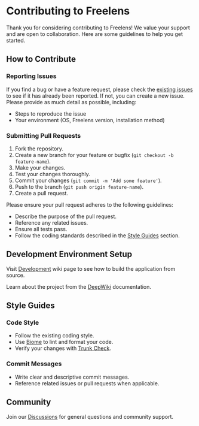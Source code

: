 # Contributing to Freelens

Thank you for considering contributing to Freelens! We value your support and
are open to collaboration. Here are some guidelines to help you get started.

## How to Contribute

### Reporting Issues

If you find a bug or have a feature request, please check the [existing
issues](https://github.com/freelensapp/freelens/issues) to see if it has
already been reported. If not, you can create a new issue. Please provide as
much detail as possible, including:

- Steps to reproduce the issue
- Your environment (OS, Freelens version, installation method)

### Submitting Pull Requests

1. Fork the repository.
2. Create a new branch for your feature or bugfix (`git checkout -b feature-name`).
3. Make your changes.
4. Test your changes thoroughly.
5. Commit your changes (`git commit -m 'Add some feature'`).
6. Push to the branch (`git push origin feature-name`).
7. Create a pull request.

Please ensure your pull request adheres to the following guidelines:

- Describe the purpose of the pull request.
- Reference any related issues.
- Ensure all tests pass.
- Follow the coding standards described in the [Style Guides](#style-guides) section.

## Development Environment Setup

Visit [Development](https://github.com/freelensapp/freelens/wiki/Development)
wiki page to see how to build the application from source.

Learn about the project from the
[DeepWiki](https://deepwiki.com/freelensapp/freelens) documentation.

## Style Guides

### Code Style

- Follow the existing coding style.
- Use [Biome](https://biomejs.dev/) to lint and format your code.
- Verify your changes with [Trunk Check](https://docs.trunk.io/cli).

### Commit Messages

- Write clear and descriptive commit messages.
- Reference related issues or pull requests when applicable.

## Community

Join our [Discussions](https://github.com/freelensapp/freelens/discussions)
for general questions and community support.
